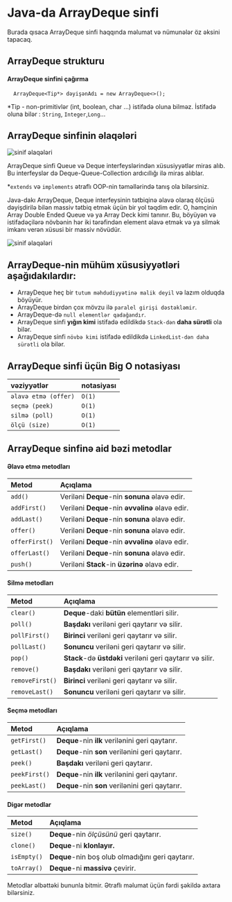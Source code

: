 
# Java-da ArrayDeque sinfi

Burada qısaca ArrayDeque sinfi haqqında məlumat və nümunələr öz əksini tapacaq.

## ArrayDeque strukturu

#### ArrayDeque sinfini çağırma

```http
  ArrayDeque<Tip*> dəyişənAdı = new ArrayDeque<>();
```
 *Tip - non-primitivlər (int, boolean, char ...) istifadə oluna bilməz.
İstifadə oluna bilər : `String`, `Integer`,`Long`...

## ArrayDeque sinfinin əlaqələri

![sinif əlaqələri](https://cdn.programiz.com/sites/tutorial2program/files/java-arraydeque-class.png)


ArrayDeque sinfi Queue və Deque interfeyslərindən xüsusiyyətlər miras alıb. Bu interfeyslər də Deque-Queue-Collection ardıcıllığı ilə miras alıblar. 

*`extends` və `implements` ətraflı OOP-nin təməllərində tanış ola bilərsiniz.

Java-dakı ArrayDeque, Deque interfeysinin tətbiqinə əlavə olaraq ölçüsü dəyişdirilə bilən massiv tətbiq etmək üçün bir yol təqdim edir. O, həmçinin Array Double Ended Queue və ya Array Deck kimi tanınır. Bu, böyüyən və istifadəçilərə növbənin hər iki tərəfindən element əlavə etmək və ya silmək imkanı verən xüsusi bir massiv növüdür.

![sinif əlaqələri](https://media.geeksforgeeks.org/wp-content/uploads/anod.png)

## ArrayDeque-nin mühüm xüsusiyyətləri aşağıdakılardır:
-	ArrayDeque heç bir `tutum məhdudiyyətinə malik deyil` və lazım olduqda böyüyür.
-	ArrayDeque birdən çox mövzu ilə `paralel girişi dəstəkləmir`.
-	ArrayDeque-də `null elementlər qadağandır`.
-	ArrayDeque sinfi **yığın kimi** istifadə edildikdə `Stack-dən` **daha sürətli** ola bilər.
-	ArrayDeque sinfi `növbə kimi` istifadə edildikdə `LinkedList-dən daha sürətli` ola bilər.

## ArrayDeque sinfi üçün **Big O notasiyası**

|    vəziyyətlər  | notasiyası                |
| :------- | :------------------------- |
| `əlavə etmə (offer)` | `O(1)` | 
| `seçmə (peek) ` | `O(1)` | 
| `silmə (poll)` | `O(1)` | 
| `ölçü (size)` | `O(1)` | 

## ArrayDeque sinfinə aid bəzi **metodlar**

#### Əlavə etmə metodları

| Metod    | Açıqlama                       |
| :------- | :-------------------------------- |
| `add()` | Veriləni **Deque**-nin **sonuna** əlavə edir. |
| `addFirst()` | Veriləni **Deque**-nin **əvvəlinə** əlavə edir. |
| `addLast()` | Veriləni **Deque**-nin **sonuna** əlavə edir. |
| `offer()` | Veriləni **Deque**-nin **sonuna** əlavə edir. |
| `offerFirst()` | Veriləni **Deque**-nin **əvvəlinə** əlavə edir. |
| `offerLast()` | Veriləni **Deque**-nin **sonuna** əlavə edir. |
| `push()` | Veriləni **Stack**-in **üzərinə** əlavə edir. |

#### Silmə metodları

| Metod    | Açıqlama                       |
| :------- | :-------------------------------- |
| `clear()` | **Deque**-daki **bütün** elementləri silir. |
| `poll()` | **Başdakı** veriləni geri qaytarır və silir. |
| `pollFirst()` | **Birinci** veriləni geri qaytarır və silir. |
| `pollLast()` | **Sonuncu** veriləni geri qaytarır və silir. |
| `pop()` |  **Stack**-də **üstdəki** veriləni geri qaytarır və silir. |
| `remove()` | **Başdakı** veriləni geri qaytarır və silir. |
| `removeFirst()` |**Birinci** veriləni geri qaytarır və silir.|
| `removeLast()` | **Sonuncu** veriləni geri qaytarır və silir. |

#### Seçmə metodları

| Metod    | Açıqlama                       |
| :------- | :-------------------------------- |
| `getFirst()` | **Deque**-nin **ilk** verilənini geri qaytarır. |
| `getLast()` | **Deque**-nin **son** verilənini geri qaytarır.  |
| `peek()` | **Başdakı** veriləni geri qaytarır. |
| `peekFirst()` | **Deque**-nin **ilk** verilənini geri qaytarır. |
| `peekLast()` | **Deque**-nin **son** verilənini geri qaytarır.  |

#### Digər metodlar

| Metod    | Açıqlama                       |
| :------- | :-------------------------------- |
| `size()` | **Deque**-nin *ölçüsünü* geri qaytarır. |
| `clone()` | **Deque**-ni **klonlayır.**  |
| `isEmpty()` | **Deque**-nin boş olub olmadığını geri qaytarır. |
| `toArray()` | **Deque**-ni **massivə** çevirir. |

Metodlar əlbəttəki bununla bitmir. Ətraflı məlumat üçün fərdi şəkildə axtara bilərsiniz.
